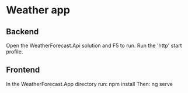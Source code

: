 # Weather app

## Backend

Open the WeatherForecast.Api solution and F5 to run. Run the 'http' start profile.

## Frontend

In the WeatherForecast.App directory run: npm install
Then: ng serve
